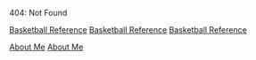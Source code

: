 404: Not Found

[Basketball Reference](https://danieleparimbelli95.github.io/Sales-Forecasting2.html)
[Basketball Reference](https://danieleparimbelli95.github.io/Sales-Forecasting.html)
[Basketball Reference](https://danieleparimbelli95.github.io/Sales-Forecasting3.html)

<a href="Sales-Forecasting2.html" title="">About Me</a>
<a href="Sales-Forecasting.html" title="">About Me</a>

